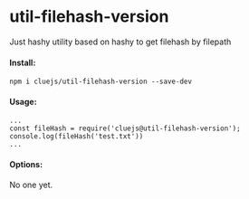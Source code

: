 # util-filehash-version
Just hashy utility based on hashy to get filehash by filepath

#### Install:
```
npm i cluejs/util-filehash-version --save-dev
```

#### Usage:
```
...
const fileHash = require('cluejs@util-filehash-version');
console.log(fileHash('test.txt'))
...
```

#### Options:
No one yet.